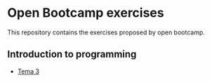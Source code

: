 # Open Bootcamp exercises

This repository contains the exercises proposed by open bootcamp.

## Introduction to programming 

- [Tema 3](https://github.com/roblesdotdev/ob_ex/tree/main/intro_to_programming/java/tema_3)
